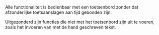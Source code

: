 <!-- @license CC0-1.0 -->

Alle functionaliteit is bedienbaar met een toetsenbord zonder dat afzonderlijke toetsaanslagen aan tijd gebonden zijn.

Uitgezonderd zijn functies die niet met het toetsenbord zijn uit te voeren, zoals het invoeren van met de hand geschreven tekst.
